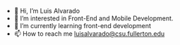 - 👋 Hi, I’m Luis Alvarado
- 👀 I’m interested in Front-End and Mobile Development.
- 🌱 I’m currently learning front-end development
- 📫 How to reach me luisalvarado@csu.fullerton.edu

<!---
Luisalvarado11/Luisalvarado11 is a ✨ special ✨ repository because its `README.md` (this file) appears on your GitHub profile.
You can click the Preview link to take a look at your changes.
--->

